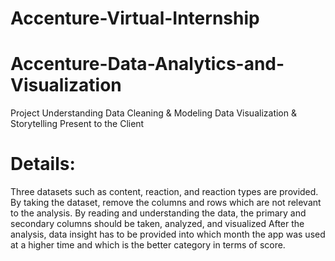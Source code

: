 # Accenture-Virtual-Internship
# Accenture-Data-Analytics-and-Visualization
Project Understanding
Data Cleaning & Modeling
Data Visualization & Storytelling
Present to the Client

# Details:
Three datasets such as content, reaction, and reaction types are provided.
By taking the dataset, remove the columns and rows which are not relevant to the analysis.
By reading and understanding the data, the primary and secondary columns should be taken, analyzed, and visualized
After the analysis, data insight has to be provided into which month the app was used at a higher time and which is the better category in terms of score.
